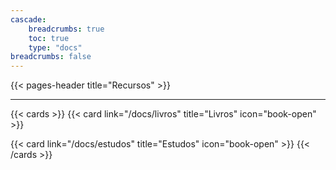 ```yaml
---
cascade:
    breadcrumbs: true
    toc: true   
    type: "docs"
breadcrumbs: false
---
```


{{< pages-header title="Recursos" >}}


---

{{< cards >}}
{{< card link="/docs/livros" title="Livros" icon="book-open" >}}
<!-- {{< card link="/docs/ml" title="Filmes e Séries" icon="film" >}} -->
{{< card link="/docs/estudos" title="Estudos" icon="book-open" >}}
{{< /cards >}}